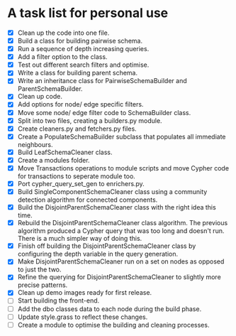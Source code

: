 # A task list for personal use
- [x] Clean up the code into one file.
- [x] Build a class for building pairwise schema.
- [x] Run a sequence of depth increasing queries.
- [x] Add a filter option to the class.
- [x] Test out different search filters and optimise.
- [x] Write a class for building parent schema.
- [x] Write an inheritance class for PairwiseSchemaBuilder and ParentSchemaBuilder.
- [x] Clean up code.
- [x] Add options for node/ edge specific filters.
- [x] Move some node/ edge filter code to SchemaBuilder class.
- [x] Split into two files, creating a builders.py module.
- [x] Create cleaners.py and fetchers.py files.
- [x] Create a PopulateSchemaBuilder subclass that populates all immediate neighbours.
- [x] Build LeafSchemaCleaner class.
- [x] Create a modules folder.
- [x] Move Transactions operations to module scripts and move Cypher code for transactions to seperate module too.
- [x] Port cypher_query_set_gen to enrichers.py.
- [x] Build SingleComponentSchemaCleaner class using a community detection algorithm for connected components.
- [x] Build the DisjointParentSchemaCleaner class with the right idea this time.
- [x] Rebuild the DisjointParentSchemaCleaner class algorithm. The previous algorithm produced a Cypher query that was too long and doesn't run. There is a much simpler way of doing this.
- [x] Finish off building the DisjointParentSchemaCleaner class by configuring the depth variable in the query generation.
- [x] Make DisjointParentSchemaCleaner run on a set on nodes as opposed to just the two.
- [x] Refine the querying for DisjointParentSchemaCleaner to slightly more precise patterns.
- [x] Clean up demo images ready for first release.
- [ ] Start building the front-end.
- [ ] Add the dbo classes data to each node during the build phase.
- [ ] Update style.grass to reflect these changes.
- [ ] Create a module to optimise the building and cleaning processes.
